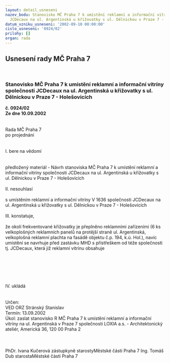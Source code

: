 ```yaml
---
layout: detail_usneseni
nazev_bodu: Stanovisko MČ Praha 7 k umístění reklamní a informační vitríny společnosti
  JCDecaux na ul. Argentinská u křižovatky s ul. Dělnickou v Praze 7 - Holešovicích
datum_vzniku_usneseni: '2002-09-10 00:00:00'
cislo_usneseni: '0924/02'
prilohy: []
organ: rada
---
```

<div id="ucUsn_pList" class="usn">
	<span><h2>Usnesení rady MČ Praha 7 </h2>
<br></span><div class="standBody">
<span><h3>Stanovisko MČ Praha 7 k umístění reklamní a informační vitríny společnosti JCDecaux na ul. Argentinská u křižovatky s ul. Dělnickou v Praze 7 - Holešovicích</h3></span><div class="center">
		<strong>č. 0924/02</strong><br>
	</div>
<div class="center">
		<strong>Ze dne 10.09.2002</strong><br><br>
	</div>
<br>Rada MČ Praha 7<br>po projednání<br><br><br>I.	bere na vědomí<br><br> <br>předložený materiál - Návrh stanoviska MČ Praha 7 k umístění reklamní a informační vitríny společnosti JCDecaux na ul. Argentinská u křižovatky s ul. Dělnickou v Praze 7 - Holešovicích<br><br>II.	nesouhlasí<br><br>s umístěním reklamní a informační vitríny V 1636 společnosti JCDecaux na ul. Argentinská u křižovatky s ul. Dělnickou v Praze 7 - Holešovicích<br><br>III.	konstatuje,<br><br>že okolí frekventované křižovatky je přeplněno reklamními zařízeními (6 ks velkoplošných reklamních panelů na protější straně ul. Argentinská, velkoplošná reklamní plachta na fasádě objektu č.p. 194, k.ú. Hol.), navíc umístění se navrhuje před zastávku MHD s přístřeškem od téže společnosti tj. JCDecaux, která již reklamní vitrínu obsahuje<br><br><br><br><br><br><br>IV.	ukládá <br><br> <br>Určen:	<br>VED ORZ  Stránský Stanislav<br>Termín: 13.09.2002<br>Úkol:	zaslat stanovisko R MČ Praha 7 k umístění reklamní a informační vitríny na ul. Argentinská v Praze 7 společnosti LOXIA a.s. - Architektonický ateliér, Americká 36, 120 00 Praha 2   <br> <br> <br>	<br>PhDr. Ivana Kučerová zástupkyně starostyMěstské části Praha 7	Ing. Tomáš Dub starostaMěstské části Praha 7<br>	<br><br>
</div>
</div>